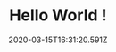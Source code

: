 ---
title: Hello World !
introduction: " This is a web app made with react and nextjs. Image is from "  
date: 2020-03-15T16:31:20.591Z
link_name_01: "Unsplash.com"
link_url_01: https://unsplash.com
---